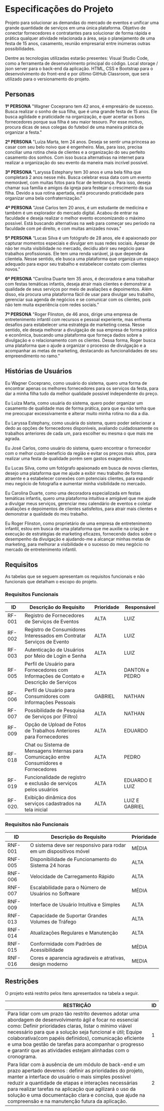  # Especificações do Projeto

Projeto para solucionar as demandas do mercado de eventos e unificar uma grande quantidade de serviços em uma única plataforma. Objetivo de conectar fornecedores e contratantes para solucionar de forma rápida e prática qualquer atividade relacionada a área, seja o planejamento de uma festa de 15 anos, casamento, reunião empresarial entre inúmeras outras possibilidades.

Dentre as tecnologias utilizadas estarão presentes: Visual Studio Code, como a ferramenta de desenvolvimento principal do código. Local storage / json server para o back-end da aplicação. HTML, CSS e Bootstrap para o desenvolvimento do front-end e por último GitHub Classroom, que será utilizado para o versionamento do projeto.

## Personas

**1º PERSONA** 
"Wagner Coceprano tem 42 anos, é empresário de sucesso. Busca realizar o sonho de sua filha, que é uma grande festa de 15 anos. Ele busca agilidade e praticidade na organização, e quer acertar os bons fornecedores porque sua filha é seu maior tesouro. Por esse motivo, procura dicas de seus colegas do futebol de uma maneira prática de organizar a festa."


**2º PERSONA** 
"Luíza Marta, tem 24 anos. Deseja se sentir uma princesa ao casar com seu belo noivo que é engenheiro. Mas, para isso, precisa conciliar uma rotina cheia de clientes e a organização do seu perfeito casamento dos sonhos. Com isso busca alternativas na internet para realizar a organização do seu evento da maneira mais incrível possível.


**3º PERSONA** 
"Laryssa Estephany tem 30 anos e uma bela filha que completará 2 anos nesse mês. Busca celebrar essa data com um evento memorável, com muitas fotos para ficar de lembrança. Para isso, deseja chamar sua família e amigos da igreja para festejar o crescimento da sua filha. Devido a sua rotina apertada, está procurando praticidade para organizar uma bela confraternização."

**4º PERSONA** 
"José Carlos tem 20 anos, é um estudante de medicina e também é um explorador do mercado digital. Acabou de entrar na faculdade e deseja realizar o melhor evento economizando o máximo possível. Está buscando alternativas na web para começar seu período na faculdade com pé direito, e com muitas amizades novas."

**5º PERSONA** 
“Lucas Silva é um fotógrafo de 28 anos, ele é apaixonado por capturar momentos especiais e divulgar em suas redes sociais. Apesar de não ter muita visibilidade no mercado, decidiu abrir seu negócio para trabalhos profissionais. Ele tem uma renda variável, já que depende da clientela. Nesse sentido, ele busca uma plataforma que organiza um espaço adequado para expor seu trabalho e estabelecer contato com clientes novos."

**6º PERSONA** 
“Carolina Duarte tem 35 anos, é decoradora e ama trabalhar com festas temáticas infantis, deseja atrair mais clientes e demonstrar a qualidade de seus serviços por meio de avaliações e depoimentos. Além disso, ela procura uma plataforma fácil de usar para divulgar seu trabalho, gerenciar sua agenda de negócios e se comunicar com os clientes, pois não tem muita experiência com redes sociais.”

**7º PERSONA** 
"Roger Flinston, de 46 anos, dirige uma empresa de entretenimento infantil com recursos e pessoal experiente, mas enfrenta desafios para estabelecer uma estratégia de marketing coesa. Nesse sentido, ele deseja melhorar a divulgação de sua empresa de forma prática e econômica, buscando uma plataforma que forneça dados sobre a divulgação e o relacionamento com os clientes. Dessa forma, Roger busca uma plataforma que o ajude a organizar o processo de divulgação e a acompanhar as metas de marketing, destacando as funcionalidades de seu empreendimento no ramo."

## Histórias de Usuários

Eu Wagner Coceprano, como usuário do sistema, quero uma forma de encontrar apenas os melhores fornecedores para os serviços da festa, para dar a minha filha tudo da melhor qualidade possível independente do preço.

Eu Luíza Marta, como usuária do sistema, quero poder organizar um casamento de qualidade mas de forma prática, para que eu não tenha que me preocupar excessivamente e alterar muito minha rotina no dia a dia.

Eu Laryssa Estephany, como usuária do sistema, quero poder selecionar a dedo as opções de fornecedores disponíveis, avaliando cuidadosamente os trabalhos anteriores de cada um, para escolher eu mesma o que mais me agrada.

Eu José Carlos, como usuário do sistema, quero encontrar o fornecedor com o melhor custo-benefício da região e evitar os preços mais altos, para realizar uma festa de qualidade porém sem gastos exagerados.

Eu Lucas Silva, como um fotógrafo apaixonado em busca de novos clientes, desejo uma plataforma que me ajude a exibir meu trabalho de forma atraente e a estabelecer conexões com potenciais clientes, para expandir meu negócio de fotografia e aumentar minha visibilidade no mercado.

Eu Carolina Duarte, como uma decoradora especializada em festas temáticas infantis, quero uma plataforma intuitiva e amigável que me ajude a divulgar meus serviços, gerenciar meu calendário de eventos e coletar avaliações e depoimentos de clientes satisfeitos, para atrair mais clientes e demonstrar a qualidade do meu trabalho.

Eu Roger Flinston, como proprietário de uma empresa de entretenimento infantil, estou em busca de uma plataforma que me auxilie na criação e execução de estratégias de marketing eficazes, fornecendo dados sobre o desempenho da divulgação e ajudando-me a alcançar minhas metas de marketing, para melhorar a visibilidade e o sucesso do meu negócio no mercado de entretenimento infantil.

## Requisitos

As tabelas que se seguem apresentam os requisitos funcionais e não funcionais que detalham o escopo do projeto.

### Requisitos Funcionais

|ID    | Descrição do Requisito  | Prioridade | Responsável |
|------|-----------------------------------------|----| ----|
|RF-001  | Registro de Fornecedores de Serviços de Eventos| ALTA | LUIZ |
|RF-002  | Registro de Consumidores Interessados em Contratar Serviços de Evento | ALTA | LUIZ |
|RF-003  | Autenticação de Usuários por Meio de Login e Senha | ALTA | LUIZ |
|RF-005  | Perfil de Usuário para Fornecedores com Informações de Contato e Descrição de Serviços| ALTA | DANTON e PEDRO |
|RF-006  | Perfil de Usuário para Consumidores com Informações Pessoais | GABRIEL | NATHAN |
|RF-007  | Possibilidade de Pesquisa de Serviços por (Filtro)| ALTA | NATHAN |
|RF-009  | Opção de Upload de Fotos de Trabalhos Anteriores para Fornecedores | ALTA | EDUARDO |
|RF-018  | Chat ou Sistema de Mensagens Internas para Comunicação entre Consumidores e Fornecedores| ALTA | PEDRO |
|RF-019  | Funcionalidade de registro e exclusão de serviços pelos usuários | ALTA | EDUARDO E LUIZ |
|RF-020. | Exibição dinâmica dos serviços cadastrados na tela inicial | ALTA | LUIZ E GABRIEL |


### Requisitos não Funcionais

|ID     | Descrição do Requisito  |Prioridade |
|-------|-------------------------|----|
|RNF-001  | O sistema deve ser responsivo para rodar em um dispositivos móvel| MÉDIA | PEDRO |
|RNF-005  | Disponibilidade de Funcionamento do Sistema 24 horas| ALTA | GABRIEL |
|RNF-006  | Velocidade de Carregamento Rápido | ALTA | EDUARDO |
|RNF-007  | Escalabilidade para o Número de Usuários no Software | MÉDIA | LUIZ |
|RNF-009  | Interface de Usuário Intuitiva e Simples | ALTA | DANTON |
|RNF-013  | Capacidade de Suportar Grandes Volumes de Tráfego | ALTA | EDUARDO |
|RNF-014  | Atualizações Regulares e Manutenção | ALTA | LUIZ |
|RNF-015  | Conformidade com Padrões de Acessibilidade | MÉDIA | PEDRO |
|RNF-016  | Cores e aparencia agradaveis e atrativas, design moderno | MEDIA | EDUARDO |

## Restrições

O projeto está restrito pelos itens apresentados na tabela a seguir.

|RESTRIÇÃO|ID                                        |
|--|-------------------------------------------------------| 
Para lidar com um prazo tão restrito devemos adotar uma abordagem de desenvolvimento ágil e focar no essencial como: Definir prioridades claras, listar o mínimo viável necessário para que a solução seja funcional e útil; Equipe colaborativa(com papéis definidos), comunicação eficiente e uma boa gestão de tarefas para acompanhar o progresso e garantir que as atividades estejam alinhadas com o cronograma. | 1
Para lidar com à ausência de um módulo de back-end e um prazo apertado devemos : definir as prioridades do projeto, manter a interface do usuário o mais simples possível reduzir a quantidade de etapas e interações necessárias para realizar tarefas na aplicação que agilizará o uso da solução e uma documentação clara e concisa, que ajude na compreensão e na manutenção futura da aplicação. | 2



